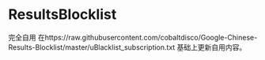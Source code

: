 # ResultsBlocklist
完全自用
在https://raw.githubusercontent.com/cobaltdisco/Google-Chinese-Results-Blocklist/master/uBlacklist_subscription.txt
基础上更新自用内容。
